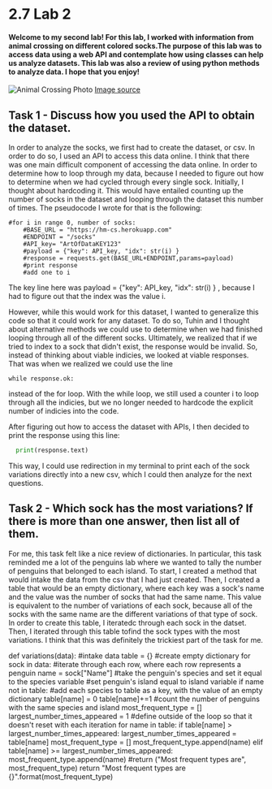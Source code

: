 # 2.7 Lab 2
#### Welcome to my second lab! For this lab, I worked with information from animal crossing on different colored socks.The purpose of this lab was to access data using a web API and contemplate how using classes can help us analyze datasets. This lab was also a review of using python methods to analyze data. I hope that you enjoy!

![Animal Crossing Photo](https://media.wired.com/photos/5e8cebbda231050008136013/125:94/w_1750,h_1316,c_limit/animal-crossing-history-wired.jpg)
[Image source](https://www.google.com/url?sa=i&url=https%3A%2F%2Fwww.wired.com%2Fstory%2Funbearable-lightness-animal-crossing%2F&psig=AOvVaw2e94aUBxpMxf68bW7hTnK4&ust=1638472215218000&source=images&cd=vfe&ved=0CAsQjRxqFwoTCMDR9-Smw_QCFQAAAAAdAAAAABAe)


## Task 1 - Discuss how you used the API to obtain the dataset.

In order to analyze the socks, we first had to create the dataset, or csv. In order to do so, I used an API to access this data online. I think that there was one main difficult component of accessing the data online. In order to determine  how to loop through my data, because I needed to figure out how to determine when we had cycled through every single sock. Initially, I thought about hardcoding it. This would have entailed counting up the number of socks in the dataset and looping through the dataset this number of times. The pseudocode I wrote for that is the following:

```python:
#for i in range 0, number of socks:
    #BASE_URL = "https://hm-cs.herokuapp.com"
    #ENDPOINT = "/socks"
    #API_key= "ArtOfDataKEY123"
    #payload = {"key": API_key, "idx": str(i) }
    #response = requests.get(BASE_URL+ENDPOINT,params=payload)
    #print response 
    #add one to i
```
The key line here was payload = {"key": API_key, "idx": str(i) } , because I had to figure out that the index was the value i. 

However, while this would work for this dataset, I wanted to generalize this code so that it could work for any dataset. To do so, Tuhin and I thought about alternative methods we could use to determine when we had finished looping through all of the different socks. Ultimately, we realized that if we tried to index to a sock that didn't exist, the response would be invalid. So, instead of thinking about viable indicies, we looked at viable responses. That was when we realized we could use the line

```python:
while response.ok:
```
instead of the for loop. With the while loop, we still used a counter i to loop through all the indicies, but we no longer needed to hardcode the explicit number of indicies into the code. 

After figuring out how to access the dataset with APIs, I then decided to print the response using this line:

```python
  print(response.text)
```
This way, I could use redirection in my terminal to print each of the sock variations directly into a new csv, which I could then analyze for the next questions. 


## Task 2 - Which sock has the most variations? If there is more than one answer, then list all of them.

For me, this task felt like a nice review of dictionaries. In particular, this task reminded me a lot of the penguins lab where we wanted to tally the number of penguins that belonged to each island. To start, I created a method that would intake the data from the csv that I had just created. Then, I created a table that would be an empty dictionary, where each key  was a sock's name and the value was the number of socks that had the same name. This value is equivalent to the number of variations of each sock, because all of the socks with the same name are the different variations of that type of sock. In order to create this table, I iteratedc through each sock in the datset. Then, I iterated through this table tofind the sock types with the most variations. I think that this was definitely the trickiest part of the task for me. 




def variations(data): #intake data
    table = {} #create empty dictionary
    for sock in data: #iterate through each row, where each row represents a penguin
        name = sock["Name"] #take the penguin's species and set it equal to the species variable  #set penguin's island equal to island variable
        if name not in table: #add each species to table as a key, with the value of an empty dictionary
            table[name] = 0 
        table[name]+=1 #count the number of penguins with the same species and island
    most_frequent_type = []
    largest_number_times_appeared = 1 #define outside of the loop so that it doesn't reset with each iteration
    for name in table: 
        if table[name] > largest_number_times_appeared: 
            largest_number_times_appeared = table[name] 
            most_frequent_type = []
            most_frequent_type.append(name)
        elif table[name] >= largest_number_times_appeared:
            most_frequent_type.append(name)
    #return ("Most frequent types are", most_frequent_type)
    return  "Most frequent types are {}".format(most_frequent_type)
    